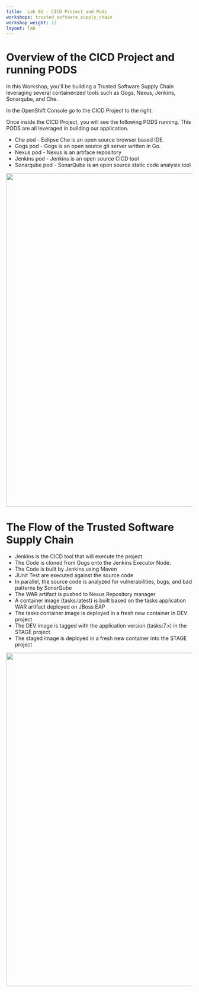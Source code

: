 ```yaml
---
title:  Lab 02 - CICD Project and Pods
workshops: trusted_software_supply_chain
workshop_weight: 12
layout: lab
---
```


# Overview of the CICD Project and running PODS
In this Workshop, you'll be building a Trusted Software Supply Chain leveraging several containerized tools such as Gogs, Nexus, Jenkins, Sonarqube, and Che.

In the OpenShift Console go to the CICD Project to the right.

Once inside the CICD Project, you will see the following PODS running.  This PODS are all leveraged in building our application.

- Che pod - Eclipse Che is an open source browser based IDE.
- Gogs pod - Gogs is an open source git server written in Go.
- Nexus pod - Nexus is an artiface repository
- Jenkins pod - Jenkins is an open source CICD tool
- Sonarqube pod - SonarQube is an open source static code analysis tool

<img src="../images/cicd-pods.png" width="900"><br/>


# The Flow of the Trusted Software Supply Chain

- Jenkins is the CICD tool that will execute the project.
- The Code is cloned from Gogs onto the Jenkins Executor Node.
- The Code is built by Jenkins using Maven
- JUnit Test are executed against the source code
- In parallel, the source code is analyzed for vulnerabilities, bugs, and bad patterns by SonarQube
- The WAR artifact is pushed to Nexus Repository manager
- A container image (tasks:latest) is built based on the tasks application WAR artifact deployed on JBoss EAP
- The tasks container image is deployed in a fresh new container in DEV project
- The DEV image is tagged with the application version (tasks:7.x) in the STAGE project
- The staged image is deployed in a fresh new container into the STAGE project

<img src="../images/pipeline.png" width="900"><br/>
